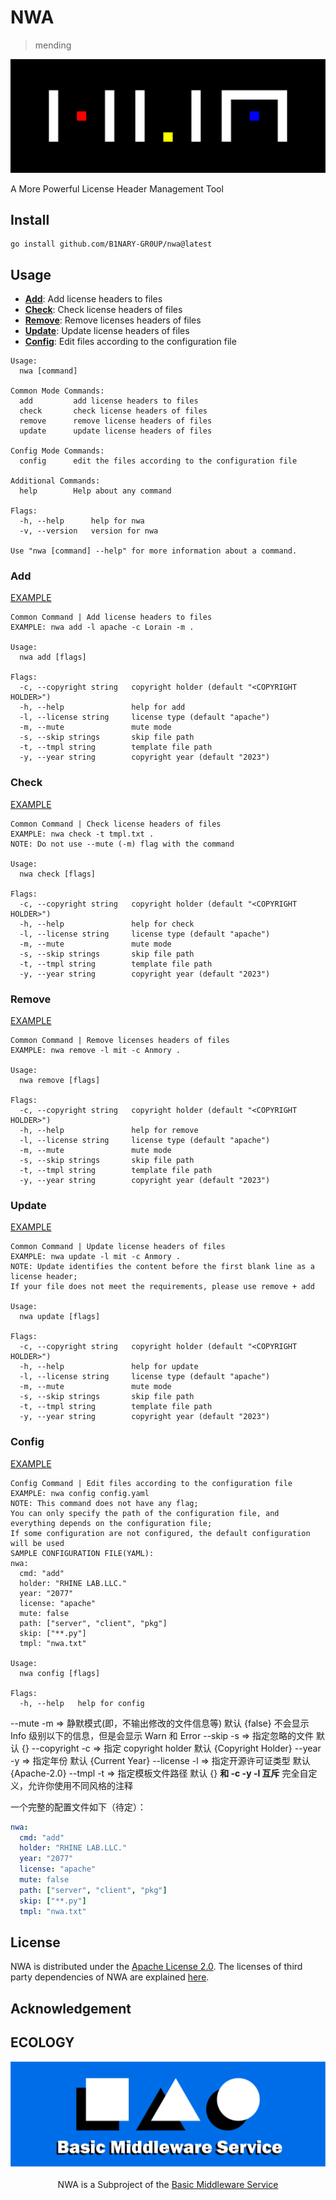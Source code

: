 # NWA

> mending

![NWA](images/NWA.png)

A More Powerful License Header Management Tool

## Install

```shell
go install github.com/B1NARY-GR0UP/nwa@latest
```

## Usage

- **[Add](#add)**: Add license headers to files
- **[Check](#check)**: Check license headers of files
- **[Remove](#remove)**: Remove licenses headers of files
- **[Update](#update)**: Update license headers of files
- **[Config](#config)**: Edit files according to the configuration file

```shell
Usage:         
  nwa [command]

Common Mode Commands:
  add         add license headers to files
  check       check license headers of files
  remove      remove license headers of files
  update      update license headers of files

Config Mode Commands:
  config      edit the files according to the configuration file

Additional Commands:
  help        Help about any command

Flags:
  -h, --help      help for nwa
  -v, --version   version for nwa

Use "nwa [command] --help" for more information about a command.
```

### Add

[EXAMPLE]()

```shell
Common Command | Add license headers to files
EXAMPLE: nwa add -l apache -c Lorain -m .

Usage:
  nwa add [flags]

Flags:
  -c, --copyright string   copyright holder (default "<COPYRIGHT HOLDER>")
  -h, --help               help for add
  -l, --license string     license type (default "apache")
  -m, --mute               mute mode
  -s, --skip strings       skip file path
  -t, --tmpl string        template file path
  -y, --year string        copyright year (default "2023")
```

### Check

[EXAMPLE]()

```shell
Common Command | Check license headers of files   
EXAMPLE: nwa check -t tmpl.txt .                  
NOTE: Do not use --mute (-m) flag with the command

Usage:                                                                    
  nwa check [flags]                                                       
                                                                          
Flags:                                                                    
  -c, --copyright string   copyright holder (default "<COPYRIGHT HOLDER>")
  -h, --help               help for check                                 
  -l, --license string     license type (default "apache")                
  -m, --mute               mute mode                                      
  -s, --skip strings       skip file path                                 
  -t, --tmpl string        template file path                             
  -y, --year string        copyright year (default "2023")   
```

### Remove

[EXAMPLE]()

```shell
Common Command | Remove licenses headers of files
EXAMPLE: nwa remove -l mit -c Anmory .           

Usage:                                                                    
  nwa remove [flags]                                                      
                                                                          
Flags:                                                                    
  -c, --copyright string   copyright holder (default "<COPYRIGHT HOLDER>")
  -h, --help               help for remove                                
  -l, --license string     license type (default "apache")                
  -m, --mute               mute mode                                      
  -s, --skip strings       skip file path                                 
  -t, --tmpl string        template file path                             
  -y, --year string        copyright year (default "2023") 
```

### Update

[EXAMPLE]()

```shell
Common Command | Update license headers of files                                    
EXAMPLE: nwa update -l mit -c Anmory .                                              
NOTE: Update identifies the content before the first blank line as a license header;
If your file does not meet the requirements, please use remove + add                

Usage:                                                                    
  nwa update [flags]                                                      
                                                                          
Flags:                                                                    
  -c, --copyright string   copyright holder (default "<COPYRIGHT HOLDER>")
  -h, --help               help for update                                
  -l, --license string     license type (default "apache")                
  -m, --mute               mute mode                                      
  -s, --skip strings       skip file path                                 
  -t, --tmpl string        template file path                             
  -y, --year string        copyright year (default "2023") 
```

### Config

[EXAMPLE]()

```shell
Config Command | Edit files according to the configuration file                                           
EXAMPLE: nwa config config.yaml                                                                           
NOTE: This command does not have any flag;                                                                
You can only specify the path of the configuration file, and everything depends on the configuration file;
If some configuration are not configured, the default configuration will be used                          
SAMPLE CONFIGURATION FILE(YAML):                                                                          
nwa:                                                                                                      
  cmd: "add"                                                                                              
  holder: "RHINE LAB.LLC."                                                                                
  year: "2077"                                                                                            
  license: "apache"                                                                                       
  mute: false                                                                                             
  path: ["server", "client", "pkg"]                                                                       
  skip: ["**.py"]                                                                                         
  tmpl: "nwa.txt"                                                                                         

Usage:                        
  nwa config [flags]          
                              
Flags:                        
  -h, --help   help for config
```

--mute -m => 静默模式(即，不输出修改的文件信息等) 默认 {false} 不会显示 Info 级别以下的信息，但是会显示 Warn 和 Error
--skip -s => 指定忽略的文件 默认 {}
--copyright -c => 指定 copyright holder 默认 {Copyright Holder}
--year -y => 指定年份 默认 {Current Year}
--license -l => 指定开源许可证类型 默认 {Apache-2.0}
--tmpl -t => 指定模板文件路径 默认 {} **和 -c -y -l 互斥** 完全自定义，允许你使用不同风格的注释

一个完整的配置文件如下（待定）：

```yaml
nwa:
  cmd: "add"
  holder: "RHINE LAB.LLC."
  year: "2077"
  license: "apache"
  mute: false
  path: ["server", "client", "pkg"]
  skip: ["**.py"]
  tmpl: "nwa.txt"
```

## License

NWA is distributed under the [Apache License 2.0](./LICENSE). The licenses of third party dependencies of NWA are explained [here](./licenses).

## Acknowledgement

## ECOLOGY

<p align="center">
<img src="https://github.com/justlorain/justlorain/blob/main/images/BMS.png" alt="BMS"/>
<br/><br/>
NWA is a Subproject of the <a href="https://github.com/B1NARY-GR0UP">Basic Middleware Service</a>
</p>